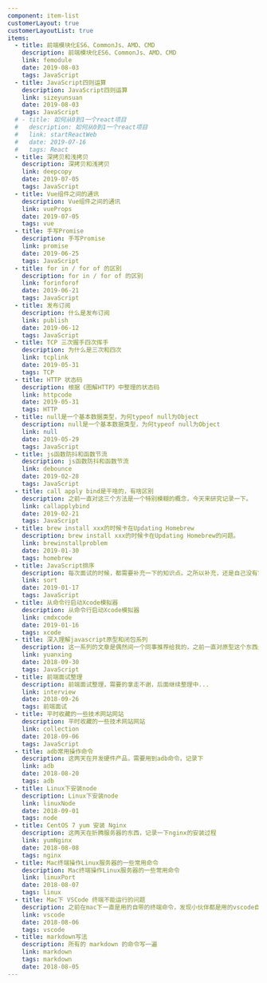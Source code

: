 ```yaml
---
component: item-list
customerLayout: true
customerLayoutList: true
items:
  - title: 前端模块化ES6、CommonJs、AMD、CMD
    description: 前端模块化ES6、CommonJs、AMD、CMD
    link: femodule
    date: 2019-08-03
    tags: JavaScript
  - title: JavaScript四则运算
    description: JavaScript四则运算
    link: sizeyunsuan
    date: 2019-08-03
    tags: JavaScript
  # - title: 如何从0到1一个react项目
  #   description: 如何从0到1一个react项目
  #   link: startReactWeb
  #   date: 2019-07-16
  #   tags: React
  - title: 深拷贝和浅拷贝
    description: 深拷贝和浅拷贝
    link: deepcopy
    date: 2019-07-05
    tags: JavaScript
  - title: Vue组件之间的通讯
    description: Vue组件之间的通讯
    link: vueProps
    date: 2019-07-05
    tags: vue
  - title: 手写Promise
    description: 手写Promise
    link: promise
    date: 2019-06-25
    tags: JavaScript
  - title: for in / for of 的区别
    description: for in / for of 的区别
    link: forinforof
    date: 2019-06-21
    tags: JavaScript
  - title: 发布订阅
    description: 什么是发布订阅
    link: publish
    date: 2019-06-12
    tags: JavaScript
  - title: TCP 三次握手四次挥手
    description: 为什么是三次和四次
    link: tcplink
    date: 2019-05-31
    tags: TCP
  - title: HTTP 状态码
    description: 根据《图解HTTP》中整理的状态码
    link: httpcode
    date: 2019-05-31
    tags: HTTP
  - title: null是一个基本数据类型，为何typeof null为Object
    description: null是一个基本数据类型，为何typeof null为Object
    link: null
    date: 2019-05-29
    tags: JavaScript
  - title: js函数防抖和函数节流
    description: js函数防抖和函数节流
    link: debounce
    date: 2019-02-28
    tags: JavaScript
  - title: call apply bind是干啥的，有啥区别
    description: 之前一直对这三个方法是一个特别模糊的概念，今天来研究记录一下。
    link: callapplybind
    date: 2019-02-21
    tags: JavaScript
  - title: brew install xxx的时候卡在Updating Homebrew
    description: brew install xxx的时候卡在Updating Homebrew的问题。
    link: brewinstallproblem
    date: 2019-01-30
    tags: homebrew
  - title: JavaScript排序
    description: 每次面试的时候，都需要补充一下的知识点。之所以补充，还是自己没有掌握到位吧，特此记录一下。
    link: sort
    date: 2019-01-17
    tags: JavaScript
  - title: 从命令行启动Xcode模拟器
    description: 从命令行启动Xcode模拟器
    link: cmdxcode
    date: 2019-01-16
    tags: xcode
  - title: 深入理解javascript原型和闭包系列
    description: 这一系列的文章是偶然间一个同事推荐给我的，之前一直对原型这个东西是一个模模糊糊的概念，直到看到这一系列的文章，我感觉自己收获颇丰，所以收藏下来，感兴趣的小伙伴可以进来看看。
    link: yuanxing
    date: 2018-09-30
    tags: JavaScript
  - title: 前端面试整理
    description: 前端面试整理，需要的拿走不谢，后面继续整理中...
    link: interview
    date: 2018-09-26
    tags: 前端面试
  - title: 平时收藏的一些技术网站网站
    description: 平时收藏的一些技术网站网站
    link: collection
    date: 2018-09-06
    tags: JavaScript
  - title: adb常用操作命令
    description: 这两天在开发硬件产品，需要用到adb命令，记录下
    link: adb
    date: 2018-08-20
    tags: adb
  - title: Linux下安装node
    description: Linux下安装node
    link: linuxNode
    date: 2018-09-01
    tags: node
  - title: CentOS 7 yum 安装 Nginx
    description: 这两天在折腾服务器的东西，记录一下nginx的安装过程
    link: yumNginx
    date: 2018-08-08
    tags: nginx
  - title: Mac终端操作Linux服务器的一些常用命令
    description: Mac终端操作Linux服务器的一些常用命令
    link: linuxPort
    date: 2018-08-07
    tags: linux
  - title: Mac下 VSCode 终端不能运行的问题
    description: 之前在mac下一直是用的自带的终端命令，发现小伙伴都是用的vscode自带的终端，然后就想尝试一把，没想到启动不了，在此记录一下。
    link: vscode
    date: 2018-08-06
    tags: vscode
  - title: markdown写法
    description: 所有的 markdown 的命令写一遍
    link: markdown
    tags: markdown
    date: 2018-08-05
---
```

